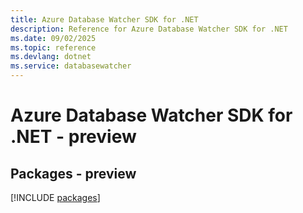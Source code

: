 ```yaml
---
title: Azure Database Watcher SDK for .NET
description: Reference for Azure Database Watcher SDK for .NET
ms.date: 09/02/2025
ms.topic: reference
ms.devlang: dotnet
ms.service: databasewatcher
---
```

# Azure Database Watcher SDK for .NET - preview
## Packages - preview
[!INCLUDE [packages](database-watcher-index.md)]
